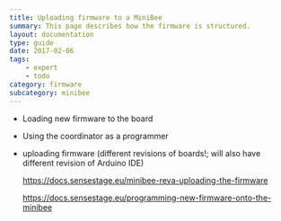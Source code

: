 ```yaml
---
title: Uploading firmware to a MiniBee
summary: This page describes how the firmware is structured.
layout: documentation
type: guide
date: 2017-02-06
tags: 
    - expert
    - todo
category: firmware
subcategory: minibee
---
```




* Loading new firmware to the board

* Using the coordinator as a programmer

* uploading firmware (different revisions of boards!; will also have different revision of Arduino IDE)

    https://docs.sensestage.eu/minibee-reva-uploading-the-firmware

    https://docs.sensestage.eu/programming-new-firmware-onto-the-minibee



